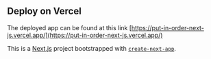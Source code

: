 ## Deploy on Vercel

The deployed app can be found at this link [https://put-in-order-next-js.vercel.app/](https://put-in-order-next-js.vercel.app/)


This is a [Next.js](https://nextjs.org/) project bootstrapped with [`create-next-app`](https://github.com/vercel/next.js/tree/canary/packages/create-next-app).